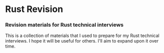 # Rust Revision

### Revision materials for Rust technical interviews

This is a collection of materials that I used to prepare for my Rust technical interviews. 
I hope it will be useful for others.
I'll aim to expand upon it over time.